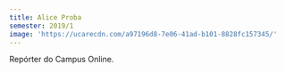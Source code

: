 ```yaml
---
title: Alice Proba
semester: 2019/1
image: 'https://ucarecdn.com/a97196d8-7e06-41ad-b101-8828fc157345/'
---
```

Repórter do Campus Online.
